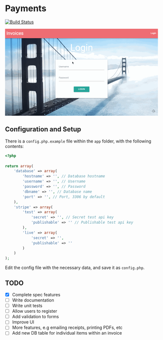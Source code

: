 # Payments

[![Build Status](https://travis-ci.org/SE-R-Test/payments.svg)](https://travis-ci.org/SE-R-Test/payments)

![Demo](demo.gif)

## Configuration and Setup

There is a `config.php.example` file within the `app` folder, with the following contents:

```php
<?php

return array(
    'database' => array(
        'hostname' => '', // Database hostname
        'username' => '', // Username
        'password' => '', // Password
        'dbname' => '', // Database name
        'port' => '', // Port, 3306 by default
    ),
    'stripe' => array(
        'test' => array(
            'secret' => '', // Secret test api key
            'publishable' => '' // Publishable test api key
        ),
        'live' => array(
            'secret' => '',
            'publishable' => ''
        )
    )
);
```

Edit the config file with the necessary data, and save it as `config.php`.

## TODO

- [x] Complete spec features
- [ ] Write documentation
- [ ] Write unit tests
- [ ] Allow users to register
- [ ] Add validation to forms
- [ ] Improve UI
- [ ] More features, e.g emailing receipts, printing PDFs, etc
- [ ] Add new DB table for individual items within an invoice
